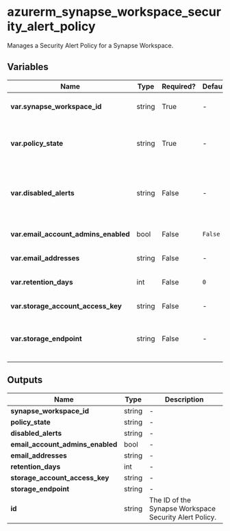 # azurerm_synapse_workspace_security_alert_policy

Manages a Security Alert Policy for a Synapse Workspace.

## Variables

| Name | Type | Required? | Default  | possible values | Description |
| ---- | ---- | --------- | -------- | ----------- | ----------- |
| **var.synapse_workspace_id** | string | True | -  |  -  | Specifies the ID of the Synapse Workspace. Changing this forces a new resource to be created. | 
| **var.policy_state** | string | True | -  |  `Disabled`, `Enabled`, `New`  | Specifies the state of the policy, whether it is enabled or disabled or a policy has not been applied yet on the specific workspace. Possible values are `Disabled`, `Enabled` and `New`. | 
| **var.disabled_alerts** | string | False | -  |  `Sql_Injection`, `Sql_Injection_Vulnerability`, `Access_Anomaly`, `Data_Exfiltration`, `Unsafe_Action`  | Specifies an array of alerts that are disabled. Allowed values are: `Sql_Injection`, `Sql_Injection_Vulnerability`, `Access_Anomaly`, `Data_Exfiltration`, `Unsafe_Action`. | 
| **var.email_account_admins_enabled** | bool | False | `False`  |  -  | Boolean flag which specifies if the alert is sent to the account administrators or not. Defaults to `false`. | 
| **var.email_addresses** | string | False | -  |  -  | Specifies an array of email addresses to which the alert is sent. | 
| **var.retention_days** | int | False | `0`  |  -  | Specifies the number of days to keep in the Threat Detection audit logs. Defaults to `0`. | 
| **var.storage_account_access_key** | string | False | -  |  -  | Specifies the identifier key of the Threat Detection audit storage account. | 
| **var.storage_endpoint** | string | False | -  |  -  | Specifies the blob storage endpoint (e.g. <https://example.blob.core.windows.net>). This blob storage will hold all Threat Detection audit logs. | 



## Outputs

| Name | Type | Description |
| ---- | ---- | --------- | 
| **synapse_workspace_id** | string  | - | 
| **policy_state** | string  | - | 
| **disabled_alerts** | string  | - | 
| **email_account_admins_enabled** | bool  | - | 
| **email_addresses** | string  | - | 
| **retention_days** | int  | - | 
| **storage_account_access_key** | string  | - | 
| **storage_endpoint** | string  | - | 
| **id** | string  | The ID of the Synapse Workspace Security Alert Policy. | 